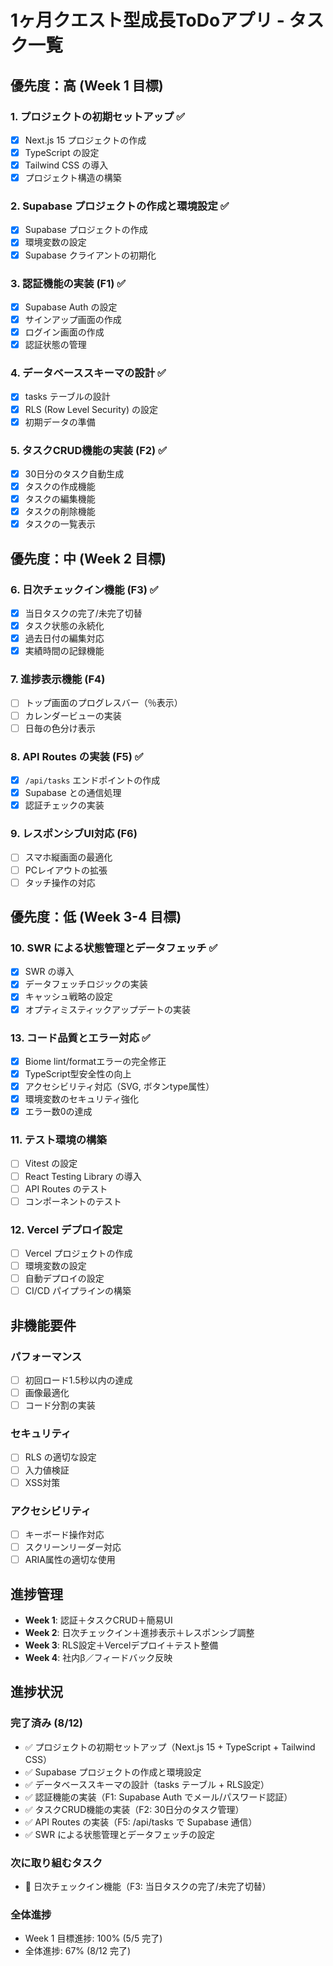 # 1ヶ月クエスト型成長ToDoアプリ - タスク一覧

## 優先度：高 (Week 1 目標)

### 1. プロジェクトの初期セットアップ ✅
- [x] Next.js 15 プロジェクトの作成
- [x] TypeScript の設定
- [x] Tailwind CSS の導入
- [x] プロジェクト構造の構築

### 2. Supabase プロジェクトの作成と環境設定 ✅
- [x] Supabase プロジェクトの作成
- [x] 環境変数の設定
- [x] Supabase クライアントの初期化

### 3. 認証機能の実装 (F1) ✅
- [x] Supabase Auth の設定
- [x] サインアップ画面の作成
- [x] ログイン画面の作成
- [x] 認証状態の管理

### 4. データベーススキーマの設計 ✅
- [x] tasks テーブルの設計
- [x] RLS (Row Level Security) の設定
- [x] 初期データの準備

### 5. タスクCRUD機能の実装 (F2) ✅
- [x] 30日分のタスク自動生成
- [x] タスクの作成機能
- [x] タスクの編集機能
- [x] タスクの削除機能
- [x] タスクの一覧表示

## 優先度：中 (Week 2 目標)

### 6. 日次チェックイン機能 (F3) ✅
- [x] 当日タスクの完了/未完了切替
- [x] タスク状態の永続化
- [x] 過去日付の編集対応
- [x] 実績時間の記録機能

### 7. 進捗表示機能 (F4)
- [ ] トップ画面のプログレスバー（％表示）
- [ ] カレンダービューの実装
- [ ] 日毎の色分け表示

### 8. API Routes の実装 (F5) ✅
- [x] `/api/tasks` エンドポイントの作成
- [x] Supabase との通信処理
- [x] 認証チェックの実装

### 9. レスポンシブUI対応 (F6)
- [ ] スマホ縦画面の最適化
- [ ] PCレイアウトの拡張
- [ ] タッチ操作の対応

## 優先度：低 (Week 3-4 目標)

### 10. SWR による状態管理とデータフェッチ ✅
- [x] SWR の導入
- [x] データフェッチロジックの実装
- [x] キャッシュ戦略の設定
- [x] オプティミスティックアップデートの実装

### 13. コード品質とエラー対応 ✅
- [x] Biome lint/formatエラーの完全修正
- [x] TypeScript型安全性の向上
- [x] アクセシビリティ対応（SVG, ボタンtype属性）
- [x] 環境変数のセキュリティ強化
- [x] エラー数0の達成

### 11. テスト環境の構築
- [ ] Vitest の設定
- [ ] React Testing Library の導入
- [ ] API Routes のテスト
- [ ] コンポーネントのテスト

### 12. Vercel デプロイ設定
- [ ] Vercel プロジェクトの作成
- [ ] 環境変数の設定
- [ ] 自動デプロイの設定
- [ ] CI/CD パイプラインの構築

## 非機能要件

### パフォーマンス
- [ ] 初回ロード1.5秒以内の達成
- [ ] 画像最適化
- [ ] コード分割の実装

### セキュリティ
- [ ] RLS の適切な設定
- [ ] 入力値検証
- [ ] XSS対策

### アクセシビリティ
- [ ] キーボード操作対応
- [ ] スクリーンリーダー対応
- [ ] ARIA属性の適切な使用

## 進捗管理

- **Week 1**: 認証＋タスクCRUD＋簡易UI
- **Week 2**: 日次チェックイン＋進捗表示＋レスポンシブ調整
- **Week 3**: RLS設定＋Vercelデプロイ＋テスト整備
- **Week 4**: 社内β／フィードバック反映

## 進捗状況

### 完了済み (8/12)
- ✅ プロジェクトの初期セットアップ（Next.js 15 + TypeScript + Tailwind CSS）
- ✅ Supabase プロジェクトの作成と環境設定
- ✅ データベーススキーマの設計（tasks テーブル + RLS設定）
- ✅ 認証機能の実装（F1: Supabase Auth でメール/パスワード認証）
- ✅ タスクCRUD機能の実装（F2: 30日分のタスク管理）
- ✅ API Routes の実装（F5: /api/tasks で Supabase 通信）
- ✅ SWR による状態管理とデータフェッチの設定

### 次に取り組むタスク
- 🔄 日次チェックイン機能（F3: 当日タスクの完了/未完了切替）

### 全体進捗
- Week 1 目標進捗: 100% (5/5 完了)
- 全体進捗: 67% (8/12 完了)